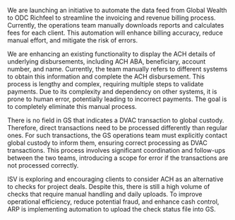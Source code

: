 We are launching an initiative to automate the data feed from Global Wealth to ODC Richfeel to streamline the invoicing and revenue billing process. Currently, the operations team manually downloads reports and calculates fees for each client. This automation will enhance billing accuracy, reduce manual effort, and mitigate the risk of errors.


We are enhancing an existing functionality to display the ACH details of underlying disbursements, including ACH ABA, beneficiary, account number, and name. Currently, the team manually refers to different systems to obtain this information and complete the ACH disbursement. This process is lengthy and complex, requiring multiple steps to validate payments. Due to its complexity and dependency on other systems, it is prone to human error, potentially leading to incorrect payments. The goal is to completely eliminate this manual process.

There is no field in GS that indicates a DVAC transaction to global custody. Therefore, direct transactions need to be processed differently than regular ones. For such transactions, the GS operations team must explicitly contact global custody to inform them, ensuring correct processing as DVAC transactions. This process involves significant coordination and follow-ups between the two teams, introducing a scope for error if the transactions are not processed correctly.

ISV is exploring and encouraging clients to consider ACH as an alternative to checks for project deals. Despite this, there is still a high volume of checks that require manual handling and daily uploads. To improve operational efficiency, reduce potential fraud, and enhance cash control, ARP is implementing automation to upload the check status file into GS.
